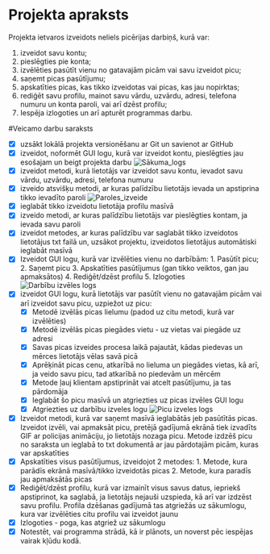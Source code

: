 # Projekta apraksts
Projekta ietvaros izveidots neliels picērijas darbiņš, kurā var: 
1. izveidot savu kontu;
2. pieslēgties pie konta;
3. izvēlēties pasūtīt vienu no gatavajām picām vai savu izveidot picu;
4. saņemt picas pasūtījumu;
5. apskatīties picas, kas tikko izveidotas vai picas, kas jau nopirktas;
6. rediģēt savu profilu, mainot savu vārdu, uzvārdu, adresi, telefona numuru un konta paroli, vai arī dzēst profilu;
7. Iespēja izlogoties un arī apturēt programmas darbu.

#Veicamo darbu saraksts
- [x] uzsākt lokālā projekta versionēšanu ar Git un savienot ar GitHub
- [x] izveidot, noformēt GUI logu, kurā var izveidot kontu, pieslēgties jau esošajam un beigt projekta darbu
![Sākuma_logs](https://github.com/user-attachments/assets/92b1aee2-f3cd-4d75-af2c-161d546c4a56)
- [x] izveidot metodi, kurā lietotājs var izveidot savu kontu, ievadot savu vārdu, uzvārdu, adresi, telefona numuru
- [x] izveido atsvišķu metodi, ar kuras palīdzību lietotājs ievada un apstiprina tikko ievadīto paroli
![Paroles_izveide](https://github.com/user-attachments/assets/2c2782f0-8e88-4602-8ede-98dd1cc7db18) 
- [x] ieglabāt tikko izveidotu lietotāja profilu masīvā
- [x] izveido metodi, ar kuras palīdzību lietotājs var pieslēgties kontam, ja ievada savu paroli 
- [x] izveidot metodes, ar kuras palīdzību var saglabāt tikko izveidotos lietotājus txt failā un, uzsākot projektu, izveidotos lietotājus automātiski ieglabāt masīvā
- [x] Izveidot GUI logu, kurā var izvēlēties vienu no darbībām:
      1. Pasūtīt picu;
      2. Saņemt picu
      3. Apskatīties pasūtījumus (gan tikko veiktos, gan jau apmaksātos)
      4. Rediģēt/dzēst profilu
      5. Izlogoties
      ![Darbību izvēles logs](https://github.com/user-attachments/assets/90b42947-4c00-4665-ace0-1b6c477b1d00)  
- [x] izveidot GUI logu, kurā lietotājs var pasūtīt vienu no gatavajām picām vai arī izveidot savu picu, uzpiežot uz picu:
    - [x] Metodē izvēlās picas lielumu (padod uz citu metodi, kurā var izvēlēties)
    - [x] Metodē izvēlās picas piegādes vietu - uz vietas vai piegāde uz adresi
    - [x] Savas picas izveides procesa laikā pajautāt, kādas piedevas un mērces lietotājs vēlas savā picā
    - [x] Aprēķināt picas cenu, atkarībā no lieluma un piegādes vietas, kā arī, ja veido savu picu, tad atkarībā no piedevām un mērcēm
    - [x] Metode ļauj klientam apstiprināt vai atcelt pasūtījumu, ja tas pārdomāja 
    - [x] Ieglabāt šo picu masīvā un atgriezties uz picas izvēles GUI logu
    - [x] Atgriezties uz darbību izveles logu
      ![Picu izveles logs](https://github.com/user-attachments/assets/45349b29-7961-4218-a3ee-fcd24dcdcc40)
- [x] Izveidot metodi, kurā var saņemt masīvā ieglabātās jeb pasūtītās picas. Izveidot izvēli, vai apmaksāt picu, pretējā gadījumā ekrānā tiek izvadīts GIF ar policijas animāciju, jo lietotājs nozaga picu. Metode izdzēš picu no saraksta un ieglabā to txt dokumentā ar jau pārdotajām picām, kuras var apskatīties
- [x] Apskatīties visus pasūtījumus, izveidojot 2 metodes:
      1. Metode, kura parādīs ekrānā masīvā/tikko izveidotās picas
      2. Metode, kura paradīs jau apmaksātās picas
- [x] Rediģēt/dzēst profilu, kurā var izmainīt visus savus datus, iepriekš apstiprinot, ka saglabā, ja lietotājs nejauši uzspieda, kā arī var izdzēst savu profilu. Profila dzēšanas gadījumā tas atgriežās uz sākumlogu, kura var izvēlēties citu profilu vai izveidot jaunu
- [x] Izlogoties - poga, kas atgriež uz sākumlogu
- [x] Notestēt, vai programma strādā, kā ir plānots, un noverst pēc iespējas vairak kļūdu kodā.
